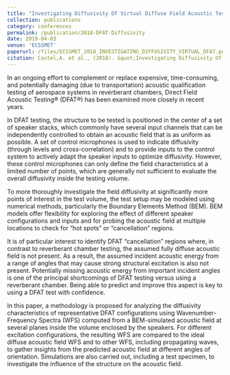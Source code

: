 ```yaml
---
title: "Investigating Diffusivity Of Virtual Diffuse Field Acoustic Test (DFAT) Using Boundary Element Modeling And Wavenumber-Frequency Analysis"
collection: publications
category: conferences
permalink: /publication/2018-DFAT-Diffusivity
date: 2018-04-03
venue: 'ECSSMET'
paperurl: /files/ECSSMET_2018_INVESTIGATING_DIFFUSIVITY_VIRTUAL_DFAT.pdf
citation: Castel,A. et al., (2018). &quot;Investigating Diffusivity Of Virtual Diffuse Field Acoustic Test (DFAT) Using Boundary Element Modeling And Wavenumber-Frequency Analysis.&quot; <i>ECSSMET 2018</i>.'
---
```

In an ongoing effort to complement or replace expensive, time-consuming, and potentially damaging (due to transportation) acoustic qualification testing of aerospace systems in reverberant chambers, Direct Field Acoustic Testing® (DFAT®) has been examined more closely in recent years.

In DFAT testing, the structure to be tested is positioned in the center of a set of speaker stacks, which commonly have several input channels that can be independently controlled to obtain an acoustic field that is as uniform as possible. A set of control microphones is used to indicate diffusivity (through levels and cross-correlation) and to provide inputs to the control system to actively adapt the speaker inputs to optimize diffusivity. However, these control microphones can only define the field characteristics at a limited number of points, which are generally not sufficient to evaluate the overall diffusivity inside the testing volume.

To more thoroughly investigate the field diffusivity at significantly more points of interest in the test volume, the test setup may be modeled using numerical methods, particularly the Boundary Elements Method (BEM). BEM models offer flexibility for exploring the effect of different speaker configurations and inputs and for probing the acoustic field at multiple locations to check for “hot spots” or “cancellation” regions.

It is of particular interest to identify DFAT “cancellation” regions where, in contrast to reverberant chamber testing, the assumed fully diffuse acoustic field is not present. As a result, the assumed incident acoustic energy from a range of angles that may cause strong structural excitation is also not present. Potentially missing acoustic energy from important incident angles is one of the principal shortcomings of DFAT testing versus using a reverberant chamber. Being able to predict and improve this aspect is key to using a DFAT test with confidence.

In this paper, a methodology is proposed for analyzing the diffusivity characteristics of representative DFAT configurations using Wavenumber-Frequency Spectra (WFS) computed from a BEM-simulated acoustic field at several planes inside the volume enclosed by the speakers. For different excitation configurations, the resulting WFS are compared to the ideal diffuse acoustic field WFS and to other WFS, including propagating waves, to gather insights from the predicted acoustic field at different angles of orientation. Simulations are also carried out, including a test specimen, to investigate the influence of the structure on the acoustic field.
